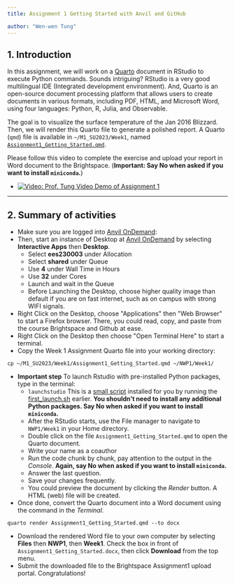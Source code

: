 ```yaml
---
title: Assignment 1 Getting Started with Anvil and GitHub

author: "Wen-wen Tung"
---
```


## 1. Introduction

In this assignment, we will work on a [Quarto](https://quarto.org/) document in RStudio to execute Python commands. Sounds intriguing? RStudio is a very good multilingual IDE (Integrated development environment). And, Quarto is an open-source document processing platform that allows users to create documents in various formats, including PDF, HTML, and Microsoft Word, using four languages: Python, R, Julia, and Observable. 

The goal is to visualize the surface temperature of the Jan 2016 Blizzard. Then, we will render this Quarto file to generate a polished report. A Quarto (`qmd`) file  is available in `~/M1_SU2023/Week1`, named [`Assignment1_Getting_Started.qmd`](Assignment1_Getting_Started.qmd). 

Please follow this video to complete the exercise and upload your report in Word document to the Brightspace. (**Important: Say No when asked if you want to install `miniconda`.**)

 - [![Video: Prof. Tung Video Demo of Assignment 1](http://img.youtube.com/vi/qKRFsKhWZVA/0.jpg)](https://mediaspace.itap.purdue.edu/media/Computing_Lab_Assignment1/1_arudt6d0 "Assignment 1 Demo")

---

## 2. Summary of activities

 -  Make sure you are logged into [Anvil OnDemand](https://ondemand.anvil.rcac.purdue.edu/):
 -  Then, start an instance of Desktop at [Anvil OnDemand](https://ondemand.anvil.rcac.purdue.edu/) by selecting **Interactive Apps** then **Desktop**.
     -  Select **ees230003** under Allocation
     -  Select **shared** under Queue 
     -  Use **4** under Wall Time in Hours
     -  Use **32** under Cores
     -  Launch and wait in the Queue
     -  Before Launching the Desktop, choose higher quality image than default if you are on fast internet, such as on campus with strong WIFI signals.
 -  Right Click on the Desktop, choose "Applications" then "Web Browser" to start a Firefox browser. There, you could read, copy, and paste from the course Brightspace and Github at ease.
 -  Right Click on the Desktop then choose "Open Terminal Here" to start a terminal.
 -  Copy the Week 1 Assignment Quarto file into your working directory:
```
cp ~/M1_SU2023/Week1/Assignment1_Getting_Started.qmd ~/NWP1/Week1/
```
 -  **Important step** To launch Rstudio with pre-installed Python packages, type in the terminal:
     - `launchstudio` This is a [small script](launchstudio.sh) installed for you by running the [first_launch.sh](first_launch.sh) earlier. **You shouldn't need to install any additional Python packages. Say No when asked if you want to install `miniconda`.**
     -  After the RStudio starts, use the File manager to navigate to `NWP1/Week1` in your Home directory.
     -  Double click on the file `Assignment1_Getting_Started.qmd` to open the Quarto document.
     -  Write your name as a coauthor
     -  Run the code chunk by chunk, pay attention to the output in the *Console*. **Again, say No when asked if you want to install `miniconda`.**
     -  Answer the last question.
     -  Save your changes frequently.
     -  You could preview the document by clicking the *Render* button. A HTML (web) file will be created.
 -  Once done, convert the Quarto document into a Word document using the command in the *Terminal*.
 ```
 quarto render Assignment1_Getting_Started.qmd --to docx
 ```
 - Download the rendered Word file to your own computer by selecting **Files** then **NWP1**, then **Week1**. Check the box in front of `Assignment1_Getting_Started.docx`, then click **Download** from the top menu.
 - Submit the downloaded file to the Brightspace Assignment1 upload portal. Congratulations!